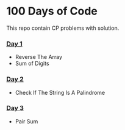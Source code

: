 # 100 Days of Code

This repo contain CP problems with solution.

### [Day 1](https://github.com/Virendra-khorwal/CP/tree/main/100DOC/Day%201)
- Reverse The Array
- Sum of Digits
### [Day 2](https://github.com/Virendra-khorwal/CP/tree/main/100DOC/Day%202)
- Check If The String Is A Palindrome
### [Day 3](https://github.com/Virendra-khorwal/CP/tree/main/100DOC/Day%203)
- Pair Sum

